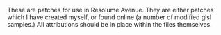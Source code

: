 These are patches for use in Resolume Avenue. They are either patches which I have created myself, or found online (a number of modified glsl samples.) All attributions should be in place within the files themselves.
